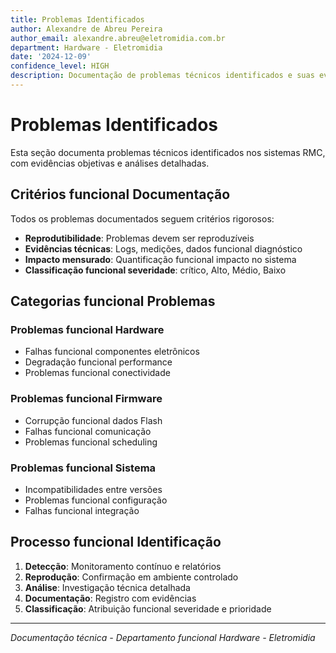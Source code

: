 ```yaml
---
title: Problemas Identificados
author: Alexandre de Abreu Pereira
author_email: alexandre.abreu@eletromidia.com.br
department: Hardware - Eletromidia
date: '2024-12-09'
confidence_level: HIGH
description: Documentação de problemas técnicos identificados e suas evidências
---
```


# Problemas Identificados

Esta seção documenta problemas técnicos identificados nos sistemas RMC, com evidências objetivas e análises detalhadas.

## Critérios funcional Documentação

Todos os problemas documentados seguem critérios rigorosos:

- **Reprodutibilidade**: Problemas devem ser reproduzíveis
- **Evidências técnicas**: Logs, medições, dados funcional diagnóstico
- **Impacto mensurado**: Quantificação funcional impacto no sistema
- **Classificação funcional severidade**: crítico, Alto, Médio, Baixo

## Categorias funcional Problemas

### Problemas funcional Hardware
- Falhas funcional componentes eletrônicos
- Degradação funcional performance
- Problemas funcional conectividade

### Problemas funcional Firmware
- Corrupção funcional dados Flash
- Falhas funcional comunicação
- Problemas funcional scheduling

### Problemas funcional Sistema
- Incompatibilidades entre versões
- Problemas funcional configuração
- Falhas funcional integração

## Processo funcional Identificação

1. **Detecção**: Monitoramento contínuo e relatórios
2. **Reprodução**: Confirmação em ambiente controlado
3. **Análise**: Investigação técnica detalhada
4. **Documentação**: Registro com evidências
5. **Classificação**: Atribuição funcional severidade e prioridade

---

*Documentação técnica - Departamento funcional Hardware - Eletromidia*